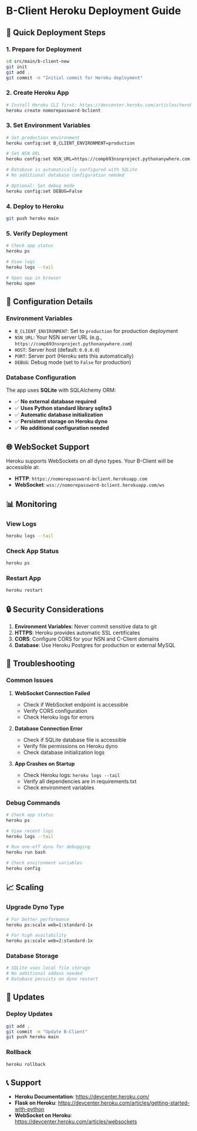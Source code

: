 # B-Client Heroku Deployment Guide

## 🚀 Quick Deployment Steps

### 1. **Prepare for Deployment**
```bash
cd src/main/b-client-new
git init
git add .
git commit -m "Initial commit for Heroku deployment"
```

### 2. **Create Heroku App**
```bash
# Install Heroku CLI first: https://devcenter.heroku.com/articles/heroku-cli
heroku create nomorepassword-bclient
```

### 3. **Set Environment Variables**
```bash
# Set production environment
heroku config:set B_CLIENT_ENVIRONMENT=production

# Set NSN URL
heroku config:set NSN_URL=https://comp693nsnproject.pythonanywhere.com

# Database is automatically configured with SQLite
# No additional database configuration needed

# Optional: Set debug mode
heroku config:set DEBUG=False
```

### 4. **Deploy to Heroku**
```bash
git push heroku main
```

### 5. **Verify Deployment**
```bash
# Check app status
heroku ps

# View logs
heroku logs --tail

# Open app in browser
heroku open
```

## 🔧 Configuration Details

### **Environment Variables**
- `B_CLIENT_ENVIRONMENT`: Set to `production` for production deployment
- `NSN_URL`: Your NSN server URL (e.g., `https://comp693nsnproject.pythonanywhere.com`)
- `HOST`: Server host (default: `0.0.0.0`)
- `PORT`: Server port (Heroku sets this automatically)
- `DEBUG`: Debug mode (set to `False` for production)

### **Database Configuration**
The app uses **SQLite** with SQLAlchemy ORM:
- ✅ **No external database required**
- ✅ **Uses Python standard library sqlite3**
- ✅ **Automatic database initialization**
- ✅ **Persistent storage on Heroku dyno**
- ✅ **No additional configuration needed**

## 🌐 WebSocket Support

Heroku supports WebSockets on all dyno types. Your B-Client will be accessible at:
- **HTTP**: `https://nomorepassword-bclient.herokuapp.com`
- **WebSocket**: `wss://nomorepassword-bclient.herokuapp.com/ws`

## 📊 Monitoring

### **View Logs**
```bash
heroku logs --tail
```

### **Check App Status**
```bash
heroku ps
```

### **Restart App**
```bash
heroku restart
```

## 🔒 Security Considerations

1. **Environment Variables**: Never commit sensitive data to git
2. **HTTPS**: Heroku provides automatic SSL certificates
3. **CORS**: Configure CORS for your NSN and C-Client domains
4. **Database**: Use Heroku Postgres for production or external MySQL

## 🐛 Troubleshooting

### **Common Issues**

1. **WebSocket Connection Failed**
   - Check if WebSocket endpoint is accessible
   - Verify CORS configuration
   - Check Heroku logs for errors

2. **Database Connection Error**
   - Check if SQLite database file is accessible
   - Verify file permissions on Heroku dyno
   - Check database initialization logs

3. **App Crashes on Startup**
   - Check Heroku logs: `heroku logs --tail`
   - Verify all dependencies are in requirements.txt
   - Check environment variables

### **Debug Commands**
```bash
# Check app status
heroku ps

# View recent logs
heroku logs --tail

# Run one-off dyno for debugging
heroku run bash

# Check environment variables
heroku config
```

## 📈 Scaling

### **Upgrade Dyno Type**
```bash
# For better performance
heroku ps:scale web=1:standard-1x

# For high availability
heroku ps:scale web=2:standard-1x
```

### **Database Storage**
```bash
# SQLite uses local file storage
# No additional addons needed
# Database persists on dyno restart
```

## 🔄 Updates

### **Deploy Updates**
```bash
git add .
git commit -m "Update B-Client"
git push heroku main
```

### **Rollback**
```bash
heroku rollback
```

## 📞 Support

- **Heroku Documentation**: https://devcenter.heroku.com/
- **Flask on Heroku**: https://devcenter.heroku.com/articles/getting-started-with-python
- **WebSocket on Heroku**: https://devcenter.heroku.com/articles/websockets
